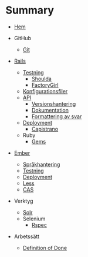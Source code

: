 # Summary

* [Hem](README.md)


* GitHub
   * [Git](git.md)
* [Rails](rails.md)
   * [Testning](rails/testning.md)
       * [Shoulda](rails/testning/shoulda.md)
       * [FactoryGirl](rails/testning/factorygirl.md)
   * [Konfigurationsfiler](rails/konfigurationsfiler.md)
   * [API](rails/api.md)
       * [Versionshantering](rails/api/versionshantering.md)
       * [Dokumentation](rails/api/dokumentation.md)
       * [Formattering av svar](rails/api/formattering_av_svar.md)
   * [Deployment](rails/deployment.md)
      * [Capistrano](capistrano.md)
   * Ruby
      * [Gems](ruby/gems.md)
* [Ember](ember-cli.md)
   * [Språkhantering](ember/sprakhantering.md)
   * [Testning](ember/testning.md)
   * [Deployment](ember/deployment.md)
   * [Less](ember/less.md)
   * [CAS](ember/cas.md)
* Verktyg
   * [Solr](solr.md)
   * Selenium
      * [Rspec](selenium/rspec.md)
* Arbetssätt
   * [Definition of Done](definition_of_done.md)